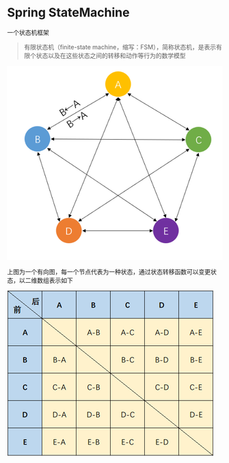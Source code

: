 # Spring StateMachine

一个状态机框架

> 有限状态机（finite-state machine，缩写：FSM），简称状态机，是表示有限个状态以及在这些状态之间的转移和动作等行为的数学模型

![状态机图示](images/状态机图示.png)

上图为一个有向图，每一个节点代表为一种状态，通过状态转移函数可以变更状态，以二维数组表示如下


![状态机事件](images/状态机事件.png)


